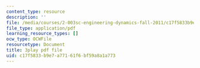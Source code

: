 ```yaml
---
content_type: resource
description: ''
file: /media/courses/2-003sc-engineering-dynamics-fall-2011/c17f5833b9e7a77161f6bf59a8a1a773_fK9AGvLf3yw.pdf
file_type: application/pdf
learning_resource_types: []
ocw_type: OCWFile
resourcetype: Document
title: 3play pdf file
uid: c17f5833-b9e7-a771-61f6-bf59a8a1a773
---
```

